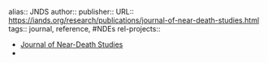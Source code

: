 alias:: JNDS
author::
publisher::
URL:: https://iands.org/research/publications/journal-of-near-death-studies.html
tags:: journal, reference, #NDEs
rel-projects::


- [Journal of Near-Death Studies](https://iands.org/research/publications/journal-of-near-death-studies.html)
-
